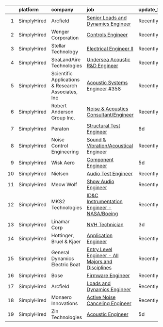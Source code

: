 

|    | platform    | company                                            | job                                                                                                                                                             | update_time   | location        |
|---:|:------------|:---------------------------------------------------|:----------------------------------------------------------------------------------------------------------------------------------------------------------------|:--------------|:----------------|
|  1 | SimplyHired | Arcfield                                           | [Senior Loads and Dynamics Engineer](https://www.simplyhired.com/job/ewmZjjE-VCt0grOFR0kFzm53GYDycXWhuhcTpAoa1ZYuSER0-kXQRg?q=acoustic+engineer)                | Recently      | Brookpark, OH   |
|  2 | SimplyHired | Wenger Corporation                                 | [Controls Engineer](https://www.simplyhired.com/job/C9QduFyj__4ubVAsXOLOKIjCEnSCFKXUDPJu7RceDZdk_O2BbzTTCA?q=acoustic+engineer)                                 | Recently      | Syracuse, NY    |
|  3 | SimplyHired | Stellar Technology                                 | [Electrical Engineer II](https://www.simplyhired.com/job/llPoCCeFwhRuBpLxkLeEk6WInvgaESX_GWiZv81IOJJumQqvp4xpSA?q=acoustic+engineer)                            | Recently      | Buffalo, NY     |
|  4 | SimplyHired | SeaLandAire Technologies                           | [Undersea Acoustic R&D Engineer](https://www.simplyhired.com/job/hZd4MM6ivHSqQ2hKkSFxDcuc5th9uhpbq2X99tdFufOh7nbm-htf8A?q=acoustic+engineer)                    | Recently      | Jackson, MI     |
|  5 | SimplyHired | Scientific Applications & Research Associates, Inc | [Acoustic Systems Engineer #358](https://www.simplyhired.com/job/eNTDSq1iz7flrU-ghPDiVXVmRd2imu86m21Ov6MQrXMoBcQxlVsSOQ?q=acoustic+engineer)                    | Recently      | Cypress, CA     |
|  6 | SimplyHired | Robert Anderson Group Inc.                         | [Noise & Acoustics Consultant/Engineer](https://www.simplyhired.com/job/3RQyZ2epzGM_J7msygI1rKSrCCt5vftupBGmy5O7vl85YaWUn7J1Hw?q=acoustic+engineer)             | Recently      | Dearborn, MI    |
|  7 | SimplyHired | Peraton                                            | [Structural Test Engineer](https://www.simplyhired.com/job/vJGK_E2r4gGXeS0x5nbcuwk_NXyWmJMFIkN2WsaBA_Kw5pmVlSAnAg?q=acoustic+engineer)                          | 6d            | Greenbelt, MD   |
|  8 | SimplyHired | Noise Control Engineering                          | [Sound & Vibration/Acoustical Engineer](https://www.simplyhired.com/job/CDceFb5v_j1NCLBATcrmv4bMydXPH2pI1EIle-yEFeglI5YMjWrWuA?q=acoustic+engineer)             | Recently      | Billerica, MA   |
|  9 | SimplyHired | Wisk Aero                                          | [Component Engineer](https://www.simplyhired.com/job/Mx-GMm2FVxgTNc6AS7i2BA9bVbD7KZVNCOBrFRV5Rzuo0FphNcoO4g?q=acoustic+engineer)                                | 5d            | Remote          |
| 10 | SimplyHired | Nielsen                                            | [Audio Test Engineer](https://www.simplyhired.com/job/-00u3ELGudkmCdZfdt287NGot1BjzLGDZc1j4PLvM1fIhkXuRrMX3w?q=acoustic+engineer)                               | Recently      | Oldsmar, FL     |
| 11 | SimplyHired | Meow Wolf                                          | [Show Audio Engineer](https://www.simplyhired.com/job/R7Tc5bsdsYuO1KU3g8_vBJOutQ1_0Clb2C9qjswccZXSiIhB-f-LCQ?q=acoustic+engineer)                               | Recently      | Santa Fe, NM    |
| 12 | SimplyHired | MKS2 Technologies                                  | [ID&C Instrumentation Engineer - NASA/Boeing](https://www.simplyhired.com/job/gPPtUkL67x6fPRclgU6bQLqATWHzN9GPzyPq8RLytYldWE3OiH8J2Q?q=acoustic+engineer)       | Recently      | Arnold AFB, TN  |
| 13 | SimplyHired | Linamar Corp                                       | [NVH Technician](https://www.simplyhired.com/job/3vhQUr1nQ3nWGTLnp5aydUNvgNfEYEgvacKh9fhAZx0t59TCQPNAxA?q=acoustic+engineer)                                    | 3d            | Livonia, MI     |
| 14 | SimplyHired | Hottinger, Bruel & Kjaer                           | [Application Engineer](https://www.simplyhired.com/job/JT4fvqX6RI62FVA5jtwsiF6XoSzPTjA5CVvybxJvo4aeZaNBVILCqA?q=acoustic+engineer)                              | Recently      | Marlborough, MA |
| 15 | SimplyHired | General Dynamics Electric Boat                     | [Entry Level Engineer - All Majors and Disciplines](https://www.simplyhired.com/job/mZBpEuDp-XRP-65DxhFyFP0qHkdFsGb7sqOExAwDeLVsiPN4Mp1NXg?q=acoustic+engineer) | Recently      | Groton, CT      |
| 16 | SimplyHired | Bose                                               | [Firmware Engineer](https://www.simplyhired.com/job/0GvsuBPy-FWsH1-HL84Y_dTuVC4uX_6k0wUh0LaWHKjCXfM6vGbaYw?q=acoustic+engineer)                                 | Recently      | Remote          |
| 17 | SimplyHired | Arcfield                                           | [Loads and Dynamics Engineer](https://www.simplyhired.com/job/kbnmN_SeQvULGsndlzugAELD5uX81K3p6n3_VSX8aXxAT7sKh0i67A?q=acoustic+engineer)                       | Recently      | Brookpark, OH   |
| 18 | SimplyHired | Monaero Innovations                                | [Active Noise Canceling Engineer](https://www.simplyhired.com/job/RWREWqwKgO1bdZpEW18kQGxGX4DG8CWNQl5m5g467fdpdvJl0kjgHQ?q=acoustic+engineer)                   | Recently      | Santa Maria, CA |
| 19 | SimplyHired | Zin Technologies                                   | [Acoustic Engineer](https://www.simplyhired.com/job/wWi7-1RwPW8ErPqRc-PrU4yaEKT7xMbmbGDqLT_Fp_h9X61NsIp9Sg?q=acoustic+engineer)                                 | 5d            | Remote          |